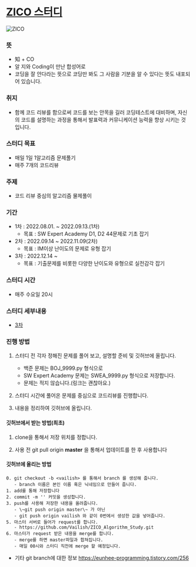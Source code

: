 # [ZICO 스터디](https://github.com/Vailish/ZICO_Algorithm_Study/blob/master/ZICO_3rd.py)

![ZICO](https://newsimg.hankookilbo.com/cms/articlerelease/2021/01/07/7de72ee9-24d0-4452-a418-c70764921860.jpg)



### 뜻
- 知 + CO
- 알 지와 Coding이 만난 합성어로
- 코딩을 잘 안다라는 뜻으로 코딩만 봐도 그 사람을 기분을 알 수 있다는 뜻도 내포되어 있습니다.


### 취지
- 함께 코드 리뷰를 함으로써 코드를 보는 안목을 길러 코딩테스트에 대비하며, 자신의 코드를 설명하는 과정을 통해서 발표력과 커뮤니케이션 능력을 향상 시키는 것 입니다.

### 스터디 목표
- 매일 1일 1알고리즘 문제풀기
- 매주 7개의 코드리뷰

### 주제
- 코드 리뷰 중심의 알고리즘 물제풀이

### 기간
- 1차 : 2022.08.01. ~ 2022.09.13.(1차)
  - 목표 : SW Expert Academy D1, D2 44문제로 기초 잡기
- 2차 : 2022.09.14 ~ 2022.11.09(2차)
  - 목표 : IM이상 난이도의 문제로 유형 잡기
- 3차 : 2022.12.14 ~ 
  - 목표 : 기출문제를 비롯한 다양한 난이도와 유형으로 실전감각 잡기

### 스터디 시간
- 매주 수요일 20시 

### 스터디 세부내용
- [3차](https://github.com/Vailish/ZICO_Algorithm_Study/blob/master/ZICO_3rd.py)

### 진행 방법
1. 스터디 전 각자 정해진 문제를 풀어 보고, 설명할 준비 및 깃허브에 올립니다.
   - 백준 문제는 BOJ_9999.py 형식으로
   - SW Expert Academy 문제는 SWEA_9999.py 형식으로 저장합니다.
   - 문제는 적지 않습니다.(링크는 괜찮아요.)

2. 스터디 시간에 풀어온 문제를 중심으로 코드리뷰를 진행합니다.

3. 내용을 정리하여 깃허브에 올립니다.


#### 깃허브에서 받는 방법(최초)

1. clone을 통해서 저장 위치를 정합니다.

2. 사용 전 git pull origin **master** 을 통해서 업데이트를 한 후 사용합니다


#### 깃허브에 올리는 방법
```
0. git checkout -b <vailish> 를 통해서 branch 를 생성해 줍니다.
   - branch 이름은 본인 이름 혹은 닉네임으로 만들어 줍니다.
1. add를 통해 저장합니다
2. commit -m '' 커밋을 생성합니다.
3. push를 사용해 저장한 내용을 올려줍니다.
   - \~git push origin master\~ 가 아닌
   - git push origin vailish 와 같이 0번에서 생성한 값을 넣어줍니다.
5. 마스터 서버로 들어가 request를 합니다.
   - https://github.com/Vailish/ZICO_Algorithm_Study.git
6. 마스터가 request 받은 내용을 merge를 합니다.
   - merge를 하면 master파일과 합쳐집니다.
   - 매일 00시와 스터디 직전에 merge 할 예정입니다. 
```

- 기타 git branch에 대한 정보
https://eunhee-programming.tistory.com/256
